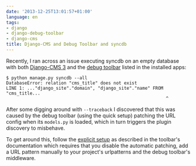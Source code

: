 ```yaml
---
date: '2013-12-25T13:01:57+01:00'
language: en
tags:
- django
- django-debug-toolbar
- django-cms
title: Django-CMS and Debug Toolbar and syncdb
---
```



Recently, I ran across an issue executing syncdb on an empty database with
both [Django-CMS 3][2] and the [debug toolbar][3] listed in the installed
apps:

```
$ python manage.py syncdb --all
DatabaseError: relation "cms_title" does not exist
LINE 1: ..."django_site"."domain", "django_site"."name" FROM "cms_title...
                                                             ^
```

After some digging around with `--traceback` I discovered that this was 
caused by the debug toolbar (using the quick setup) patching the URL config 
when its `models.py` is loaded, which in turn triggers the plugin discovery 
to misbehave.

To get around this, follow the [explicit setup][1] as described in the 
toolbar's documentation which requires that you disable the automatic 
patching, add a URL pattern manually to your project's urlpatterns and the 
debug toolbar's middleware.

[1]: http://django-debug-toolbar.readthedocs.org/en/1.0/installation.html#explicit-setup
[2]: https://github.com/divio/django-cms
[3]: https://github.com/django-debug-toolbar/django-debug-toolbar
